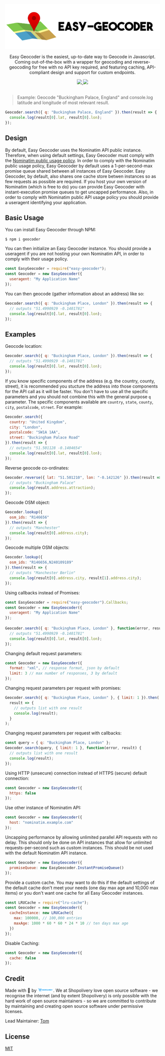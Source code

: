 <div align="center">
  <img src="./docs/assets/logo.png" alt="Easy Geocoder logo">

  <p>Easy Geocoder is the easiest, up-to-date way to Geocode in Javascript. Coming out-of-the-box with a wrapper for geocoding and reverse-geocoding for free with no API key required, and featuring caching, API-compliant design and support for custom endpoints.</p>

  <a href="https://npmjs.com/package/easy-geocoder">
    <img src="https://img.shields.io/npm/v/easy-geocoder">
  </a>

  <a href="./LICENSE">
    <img src="https://img.shields.io/badge/license-MIT-blue">
  </a>
</div>

<br>

> Example: Geocode "Buckingham Palace, England" and console.log latitude and longitude of most relevant result.

```js
Geocoder.search({ q: "Buckingham Palace, England" }).then(result => {
  console.log(result[0].lat, result[0].lon);
});
```

## Design

By default, Easy Geocoder uses the Nominatim API public instance. Therefore, when using default settings, Easy Geocoder must comply with the [Nominatim public usage policy](https://operations.osmfoundation.org/policies/nominatim/). In order to comply with the Nominatim public usage policy, Easy Geocoder by default uses a 1-per-second-max promise queue shared between all instances of Easy Geocoder. Easy Geocoder, by default, also shares one cache store betwen instances so as few requests as possible are required. If you host your own version of Nominatim (which is free to do) you can provide Easy Geocoder with instant-execution promise queues to get uncapped performance. Also, in order to comply with Nominatim public API usage policy you should provide a useragent identifying your application.

## Basic Usage

You can install Easy Geocoder through NPM:

```
$ npm i geocoder
```

You can then initialize an Easy Geocoder instance. You should provide a useragent if you are not hosting your own Nominatim API, in order to comply with their usage policy.

```js
const EasyGeocoder = require("easy-geocoder");
const Geocoder = new EasyGeocoder({
  useragent: "My Application Name"
});
```

You can then geocode (gather information about an address) like so:

```js
Geocoder.search({ q: "Buckingham Place, London" }).then(result => {
  // outputs "51.4990929 -0.1401781"
  console.log(result[0].lat, result[0].lon);
});
```

## Examples

Geocode location:

```js
Geocoder.search({ q: "Buckingham Place, London" }).then(result => {
  // outputs "51.4990929 -0.1401781"
  console.log(result[0].lat, result[0].lon);
});
```

If you know specific components of the address (e.g. the country, county, street), it is recommended you stucture the address into those components for the API call as it will be faster. You don't have to use all the specific parameters and you should not combine this with the general purpose `q` parameter. The specific components available are `country`, `state`, `county`, `city`, `postalcode`, `street`. For example:

```js
Geocoder.search({
  country: "United Kingdom",
  city: "London",
  postalcode: "SW1A 1AA",
  street: "Buckingham Palace Road"
}).then(result => {
  // outputs "51.501128 -0.1404654"
  console.log(result[0].lat, result[0].lon);
});
```

Reverse geocode co-ordinates:

```js
Geocoder.reverse({ lat: "51.501210", lon: "-0.142126" }).then(result => {
  // outputs "Buckingham Palace"
  console.log(result.address.attraction);
});
```

Geocode OSM object:

```js
Geocoder.lookup({
  osm_ids: "R146656"
}).then(result => {
  // outputs "Manchester"
  console.log(result[0].address.city);
});
```

Geocode multiple OSM objects:

```js
Geocoder.lookup({
  osm_ids: "R146656,N240109189"
}).then(result => {
  // outputs "Manchester Berlin"
  console.log(result[0].address.city, result[1].address.city);
});
```

Using callbacks instead of Promises:

```js
const EasyGeocoder = require("easy-geocoder").Callbacks;
const Geocoder = new EasyGeocoder({
  useragent: "My Application Name"
});

Geocoder.search({ q: "Buckingham Place, London" }, function(error, result) {
  // outputs "51.4990929 -0.1401781"
  console.log(result[0].lat, result[0].lon);
});
```

Changing default request parameters:

```js
const Geocoder = new EasyGeocoder({
  format: "xml", // response format, json by default
  limit: 3 // max number of responses, 3 by default
});
```

Changing request parameters per request with promises:

```js
Geocoder.search({ q: "Buckingham Place, London" }, { limit: 1 }).then(
  result => {
    // outputs list with one result
    console.log(result);
  }
);
```

Changing request parameters per request with callbacks:

```js
const query = { q: "Buckingham Place, London" };
Geocoder.search(query, { limit: 1 }, function(error, result) {
  // outputs list with one result
  console.log(result);
});
```

Using HTTP (unsecure) connection instead of HTTPS (secure) default connection:

```js
const Geocoder = new EasyGeocoder({
  https: false
});
```

Use other instance of Nominatim API:

```js
const Geocoder = new EasyGeocoder({
  host: "nominatim.example.com"
});
```

Uncapping performance by allowing unlimited parallel API requests with no delay. This should only be done on API instances that allow for unlimited requests-per-second such as custom instances. This should be not used with the default Nominatim API instance.

```js
const Geocoder = new EasyGeocoder({
  promiseQueue: new EasyGeocoder.InstantPromiseQueue()
});
```

Provide a custom cache. You may want to do this if the default settings of the default cache don't meet your needs (one day max age and 10,000 max items) or you don't want one cache for all Easy Geocoder instances.

```js
const LRUCache = require("lru-cache");
const Geocoder = new EasyGeocoder({
  cacheInstance: new LRUCache({
    max: 100000, // 100,000 entries
    maxAge: 1000 * 60 * 60 * 24 * 10 // ten days max age
  })
});
```

Disable Caching:

```js
const Geocoder = new EasyGeocoder({
  cache: false
});
```

## Credit

Made with 💖 by <img src="./docs/assets/shopoliveryLogo.png" width="10%">. We at Shopolivery love open source software - we recognise the internet (and by extent Shopolivery) is only possible with the hard work of open source maintainers - so we are committed to contribute by maintaining and creating open source software under permissive licenses.

Lead Maintainer: [Tom](https://github.com/TomPrograms)

## License

[MIT](./LICENSE)
